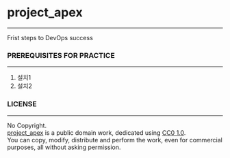 # project_apex   
---
Frist steps to DevOps success   

### PREREQUISITES FOR PRACTICE
---
1. 설치1   
2. 설치2   

### LICENSE  
---
No Copyright.  
[project_apex](https://github.com/parkdongsam/project_apex) is a public domain work, dedicated using [CC0 1.0](https://creativecommons.org/publicdomain/zero/1.0/).  
You can copy, modify, distribute and perform the work, even for commercial purposes, all without asking permission.
